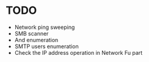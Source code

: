 # TODO

- Network ping sweeping
- SMB scanner
- And enumeration
- SMTP users enumeration
- Check the IP address operation in Network Fu part
